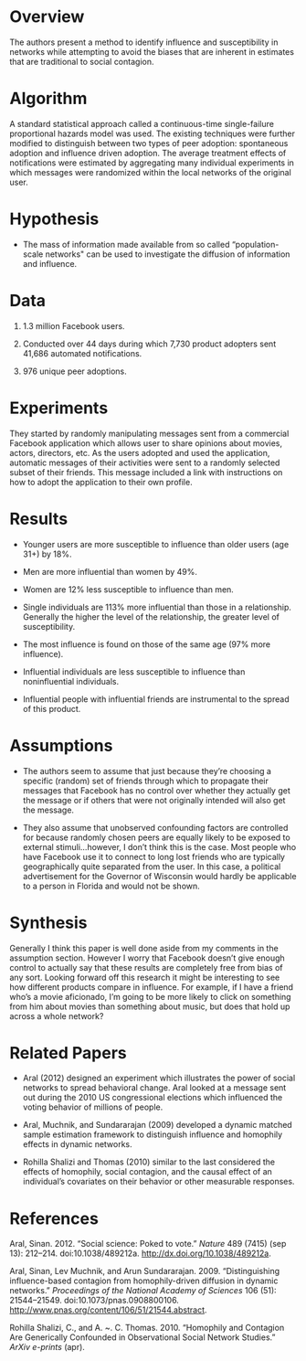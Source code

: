 Overview
========

The authors present a method to identify influence and susceptibility in networks while attempting to avoid the biases that are inherent in estimates that are traditional to social contagion.

Algorithm
=========

A standard statistical approach called a continuous-time single-failure proportional hazards model was used. The existing techniques were further modified to distinguish between two types of peer adoption: spontaneous adoption and influence driven adoption. The average treatment effects of notifications were estimated by aggregating many individual experiments in which messages were randomized within the local networks of the original user.

Hypothesis
==========

-   The mass of information made available from so called “population-scale networks" can be used to investigate the diffusion of information and influence.

Data
====

1.  1.3 million Facebook users.

2.  Conducted over 44 days during which 7,730 product adopters sent 41,686 automated notifications.

3.  976 unique peer adoptions.

Experiments
===========

They started by randomly manipulating messages sent from a commercial Facebook application which allows user to share opinions about movies, actors, directors, etc. As the users adopted and used the application, automatic messages of their activities were sent to a randomly selected subset of their friends. This message included a link with instructions on how to adopt the application to their own profile.

Results
=======

-   Younger users are more susceptible to influence than older users (age 31+) by 18%.

-   Men are more influential than women by 49%.

-   Women are 12% less susceptible to influence than men.

-   Single individuals are 113% more influential than those in a relationship. Generally the higher the level of the relationship, the greater level of susceptibility.

-   The most influence is found on those of the same age (97% more influence).

-   Influential individuals are less susceptible to influence than noninfluential individuals.

-   Influential people with influential friends are instrumental to the spread of this product.

Assumptions
===========

-   The authors seem to assume that just because they’re choosing a specific (random) set of friends through which to propagate their messages that Facebook has no control over whether they actually get the message or if others that were not originally intended will also get the message.

-   They also assume that unobserved confounding factors are controlled for because randomly chosen peers are equally likely to be exposed to external stimuli…however, I don’t think this is the case. Most people who have Facebook use it to connect to long lost friends who are typically geographically quite separated from the user. In this case, a political advertisement for the Governor of Wisconsin would hardly be applicable to a person in Florida and would not be shown.

Synthesis
=========

Generally I think this paper is well done aside from my comments in the assumption section. However I worry that Facebook doesn’t give enough control to actually say that these results are completely free from bias of any sort. Looking forward off this research it might be interesting to see how different products compare in influence. For example, if I have a friend who’s a movie aficionado, I’m going to be more likely to click on something from him about movies than something about music, but does that hold up across a whole network?

Related Papers
==============

-   Aral (2012) designed an experiment which illustrates the power of social networks to spread behavioral change. Aral looked at a message sent out during the 2010 US congressional elections which influenced the voting behavior of millions of people.

-   Aral, Muchnik, and Sundararajan (2009) developed a dynamic matched sample estimation framework to distinguish influence and homophily effects in dynamic networks.

-   Rohilla Shalizi and Thomas (2010) similar to the last considered the effects of homophily, social contagion, and the causal effect of an individual’s covariates on their behavior or other measurable responses.

References
==========

Aral, Sinan. 2012. “Social science: Poked to vote.” *Nature* 489 (7415) (sep 13): 212–214. doi:10.1038/489212a. <http://dx.doi.org/10.1038/489212a>.

Aral, Sinan, Lev Muchnik, and Arun Sundararajan. 2009. “Distinguishing influence-based contagion from homophily-driven diffusion in dynamic networks.” *Proceedings of the National Academy of Sciences* 106 (51): 21544–21549. doi:10.1073/pnas.0908800106. <http://www.pnas.org/content/106/51/21544.abstract>.

Rohilla Shalizi, C., and A. \~. C. Thomas. 2010. “Homophily and Contagion Are Generically Confounded in Observational Social Network Studies.” *ArXiv e-prints* (apr).
